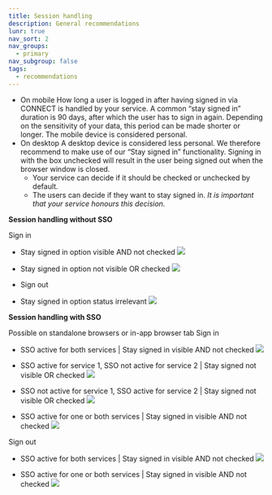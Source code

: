 ```yaml
---
title: Session handling
description: General recommendations
lunr: true
nav_sort: 2
nav_groups:
  - primary
nav_subgroup: false
tags:
  - recommendations
---
```

- On mobile
  How long a user is logged in after having signed in via CONNECT is handled by your service. A common “stay signed in” duration is 90 days, after which the user has to sign in again. Depending on the sensitivity of your data, this period can be made shorter or longer. The mobile device is considered personal.
- On desktop
  A desktop device is considered less personal. We therefore recommend to make use of our “Stay signed in” functionality. Signing in with the box unchecked will result in the user being signed out when the browser window is closed.
  - Your service can decide if it should be checked or unchecked by default.
  - The users can decide if they want to stay signed in.
  *It is important that your service honours this decision.*

**Session handling without SSO**

Sign in

- Stay signed in option visible AND not checked
![](https://lh5.googleusercontent.com/h2m6mMsuVWhuVHMce-3jjJcQHhEgO-rRQwXnY73m6ZJNcIrNlxAifBlOAoh3qVLzZvsj0bKA0_MWZVSDEO8GY1gdConfgqLS0TcTHpGquP_cH8OcEP771jn7xYm_4OVQAvRtoVzci1V0PRqwjw)

- Stay signed in option not visible OR checked
![](https://lh5.googleusercontent.com/W_G9ZNuPOcLI_o5gOdtDFWMZGuXd_jAu-Io-f4nPv4AEznoUt1eAKJ9o-Bpvq8s5vPrTdMOJ8A-WQpiO2ePR0v7uUgd1lMqiuhY-nPC3WJZVXbFPOmwCs95Gx3g-JVKrexGBnXRcL8YA34fGHg)

-  Sign out
- Stay signed in option status irrelevant
![](https://lh3.googleusercontent.com/KjVbKZDrkU5yi3XdNcY-wuVNZ6M4gxrmSCKwVtWXGTZbC04cA-H7dCcKZ_AUD3Ed-_yDxNbTnwjbidBZ7Po0Kx0B6Zc5bcj0VIZAod0DtUfur43ob_fhDrEyUolfhSHrF0DsCS7Ls94yEItUAg)


**Session handling with SSO**

Possible on standalone browsers or in-app browser tab
Sign in

- SSO active for both services | Stay signed in visible AND not checked
![](https://lh6.googleusercontent.com/7Urj7sSN0k9hVVHSfYbN7x2pIo8ovQpoTqAfsiSqWRuirHs_2Q7jJjWhnr7Ed4B3wZfTuxJbfzQeBNYx58TPMIfeeFv_eFAjv3wGIkpWUe04aWSOb1zGpP39omuDMjD_LjayrQhkJykmwXLtkg)

- SSO active for service 1, SSO not active for service 2 | Stay signed not visible OR checked
![](https://lh3.googleusercontent.com/bZx_gRvJBfJjoG7MdRbsM4ctJrkvRyrNQ-Ln3ME8PCX8kGnPrf0g-W8Me2NHBYxn61tHfQ2AzdKPLtsEqXBu7SKjSeer3nlY-fKoCusqZmuyLPN-LUQfJWpg6etYYzPjTB_gff1HTy2U_lGTDg)

- SSO not active for service 1, SSO active for service 2 | Stay signed not visible OR checked
![](https://lh4.googleusercontent.com/FrhjcArU3nO4PPoimO85BNBuSsXDhE6ORsA_2V48f4WUxbNqiu5aUyeczvzg9PvIGzGUdGSxKnp0WJVPESedv83O6QfjAMDBgyU9-mQ9d6FuT8m1bzHjLZiVOJYQeX9Y3gwvwM1sPR_cJLS7ug)

- SSO active for one or both services | Stay signed in visible AND not checked
![](https://lh4.googleusercontent.com/KbYd8auaQBJoxRFsUs_h3B-hrU4IJ9xPeFyruL6kCRZCdzi7tG9JhO8ysjtpMDIuvvLupQcrN26X7_eEFmDDAlwE3X-2QvhylK8Hw-8RrLouVX0rpk0qpoyAvmu-CfYUCYSl1FIf87WJV--IoQ)


Sign out

- SSO active for both services | Stay signed in visible AND not checked
![](https://lh4.googleusercontent.com/yZklmBtGHkCRDi3vwrKhoTKjPWPAM2wQWsIGkJ2ZKUdsAXThAm-eZ6nJzwxVUUu8gAMTw8aaxUMnDNYPf8asTvL4oSs9ZxF_kNaojEVQ8uO7iCGExnLp-v9JgrMVKDr1yyLfFk5cJCj0GGyegg)

- SSO active for one or both services | Stay signed in visible AND not checked
![](https://lh3.googleusercontent.com/j2fZVmwgyQLumPjwNUWzAqDN1rXAEqLSse3o5sMYAngmJjsKyaIrZfmA_hS1zAfqet5eyWOxnoK5Nbb_PlyCbziuzW193WFOEp_7W0hRxuxglV2XW-m_0Ao3PH40bErrnPWUzSRKJ9sR0uQUdg)
